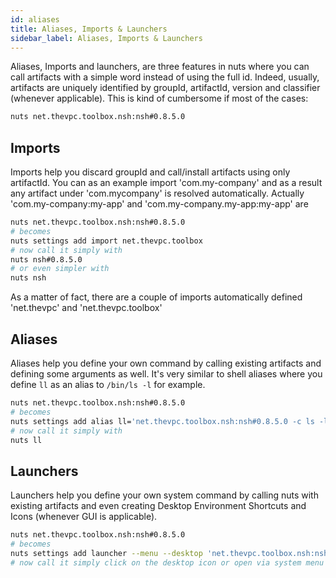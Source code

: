 ```yaml
---
id: aliases
title: Aliases, Imports & Launchers
sidebar_label: Aliases, Imports & Launchers
---
```



Aliases, Imports and launchers, are three features in nuts where you can call artifacts with a simple word instead of using the full id. Indeed, usually, artifacts are uniquely identified by groupId, artifactId, version and classifier (whenever applicable). This is kind of cumbersome if most of the cases:

```bash
nuts net.thevpc.toolbox.nsh:nsh#0.8.5.0
```

## Imports
Imports help you discard groupId and call/install artifacts using only artifactId. You can as an example
import 'com.my-company' and as a result any artifact under 'com.mycompany' is resolved automatically.
Actually 'com.my-company:my-app' and 'com.my-company.my-app:my-app' are

```bash
nuts net.thevpc.toolbox.nsh:nsh#0.8.5.0
# becomes
nuts settings add import net.thevpc.toolbox
# now call it simply with
nuts nsh#0.8.5.0
# or even simpler with
nuts nsh
```
As a matter of fact, there are a couple of imports automatically defined 'net.thevpc' and 'net.thevpc.toolbox' 

## Aliases
Aliases help you define your own command by calling existing artifacts and defining some arguments as well. It's very similar to shell aliases where you define `ll` as an alias to `/bin/ls -l` for example.

```bash
nuts net.thevpc.toolbox.nsh:nsh#0.8.5.0
# becomes
nuts settings add alias ll='net.thevpc.toolbox.nsh:nsh#0.8.5.0 -c ls -l'
# now call it simply with
nuts ll
```

## Launchers
Launchers help you define your own system command by calling nuts with existing artifacts and even creating Desktop Environment Shortcuts and Icons (whenever GUI is applicable). 


```bash
nuts net.thevpc.toolbox.nsh:nsh#0.8.5.0
# becomes
nuts settings add launcher --menu --desktop 'net.thevpc.toolbox.nsh:nsh#0.8.5.0'
# now call it simply click on the desktop icon or open via system menu
```
